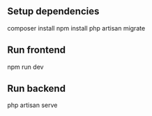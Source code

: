 ## Setup dependencies
composer install
npm install
php artisan migrate

## Run frontend
npm run dev

## Run backend
php artisan serve
